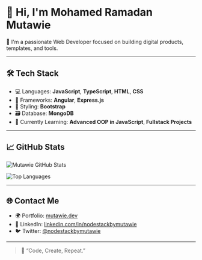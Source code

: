 # 👋 Hi, I'm Mohamed Ramadan Mutawie

🎯 I'm a passionate Web Developer focused on building digital products, templates, and tools.

---

## 🛠️ Tech Stack
- 💻 Languages: **JavaScript**, **TypeScript**, **HTML**, **CSS**
- 🚀 Frameworks: **Angular**, **Express.js**
- 🎨 Styling:  **Bootstrap**
- 🗃️ Database: **MongoDB**
- 🧠 Currently Learning: **Advanced OOP in JavaScript**, **Fullstack Projects**

---

## 📈 GitHub Stats

![Mutawie GitHub Stats](https://github-readme-stats.vercel.app/api?username=nodestackbymutawie&show_icons=true&theme=tokyonight)

![Top Languages](https://github-readme-stats.vercel.app/api/top-langs/?username=nodestackbymutawie&layout=compact&theme=tokyonight)

---

## 🌐 Contact Me

- 🌍 Portfolio: [mutawie.dev](https://mutawie.dev) <!-- لو لسه معندكش موقع، قوللي أحذف السطر -->
- 💼 LinkedIn: [linkedin.com/in/nodestackbymutawie](https://linkedin.com/in/nodestackbymutawie)
- 🐦 Twitter: [@nodestackbymutawie](https://twitter.com/nodestackbymutawie)

---

> 🧠 “Code, Create, Repeat.”



